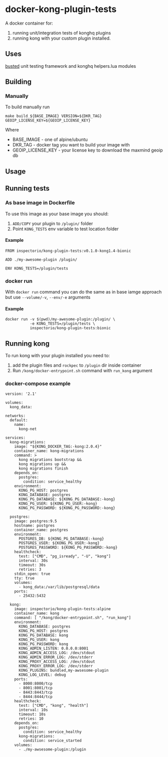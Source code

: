 # docker-kong-plugin-tests
A docker container for: 
1. running unit/integration tests of konghq plugins 
2. running kong with your custom plugin installed. 

## Uses
[busted](https://github.com/Olivine-Labs/busted) unit testing framework and konghq helpers.lua modules

## Building
### Manually

To build manually run

```
make build_${BASE_IMAGE} VERSION=${DKR_TAG} GEOIP_LICENSE_KEY=${GEOIP_LICENSE_KEY}
```

Where
* BASE_IMAGE - one of alpine/ubuntu
* DKR_TAG - docker tag you want to build your image with
* GEOIP_LICENSE_KEY - your license key to download the maxmind geoip db

## Usage
## Running tests
### As base image in Dockerfile
To use this image as your base image you should:
1. `ADD/COPY` your plugin to `/plugin/` folder
2. Point `KONG_TESTS` env variable to test location folder
#### Example
```
FROM inspectorio/kong-plugin-tests:v0.1.0-kong1.4-bionic

ADD ./my-awesome-plugin /plugin/

ENV KONG_TESTS=/plugin/tests
```

### docker run
With `docker run` command you can do the same as in base iamge approach but use `--volume/-v`, `--env/-e` arguments
#### Example 
```
docker run -v $(pwd)/my-awesome-plugin:/plugin/ \
           -e KONG_TESTS=/plugin/tests \
           inspectorio/kong-plugin-tests:bionic
```
## Running kong
To run kong with your plugin installed you need to:
1. add the plugin files and `rockpec` to `/plugin` dir inside container
2. Run `/kong/docker-entrypoint.sh` command with `run_kong` argument
### docker-compose example
```
version: '2.1'

volumes:
  kong_data:

networks:
  default:
    name:
      kong-net

services:
  kong-migrations:
    image: "${KONG_DOCKER_TAG:-kong:2.0.4}"
    container_name: kong-migrations
    command: >
      kong migrations bootstrap &&
      kong migrations up &&
      kong migrations finish
    depends_on:
      postgres:
        condition: service_healthy
    environment:
      KONG_PG_HOST: postgres
      KONG_DATABASE: postgres
      KONG_PG_DATABASE: ${KONG_PG_DATABASE:-kong}
      KONG_PG_USER: ${KONG_PG_USER:-kong}
      KONG_PG_PASSWORD: ${KONG_PG_PASSWORD:-kong}

  postgres:
    image: postgres:9.5
    hostname: postgres
    container_name: postgres
    environment:
      POSTGRES_DB: ${KONG_PG_DATABASE:-kong}
      POSTGRES_USER: ${KONG_PG_USER:-kong}
      POSTGRES_PASSWORD: ${KONG_PG_PASSWORD:-kong}
    healthcheck:
      test: ["CMD", "pg_isready", "-U", "kong"]
      interval: 30s
      timeout: 30s
      retries: 3
    stdin_open: true
    tty: true
    volumes:
      - kong_data:/var/lib/postgresql/data
    ports:
      - 25432:5432
      
  kong:
    image: inspectorio/kong-plugin-tests:alpine
    container_name: kong
    command: [ "/kong/docker-entrypoint.sh", "run_kong"]
    environment:
      KONG_DATABASE: postgres
      KONG_PG_HOST: postgres
      KONG_PG_DATABASE: kong
      KONG_PG_USER: kong
      KONG_PG_PASSWORD: kong
      KONG_ADMIN_LISTEN: 0.0.0.0:8001
      KONG_ADMIN_ACCESS_LOG: /dev/stdout
      KONG_ADMIN_ERROR_LOG: /dev/stderr
      KONG_PROXY_ACCESS_LOG: /dev/stdout
      KONG_PROXY_ERROR_LOG: /dev/stderr
      KONG_PLUGINS: bundled,my-awsesome-plugin
      KONG_LOG_LEVEL: debug
    ports:
      - 8000:8000/tcp
      - 8001:8001/tcp
      - 8443:8443/tcp
      - 8444:8444/tcp
    healthcheck:
      test: ["CMD", "kong", "health"]
      interval: 10s
      timeout: 10s
      retries: 10
    depends_on:
      postgres:
        condition: service_healthy
      kong-migrations:
        condition: service_started
    volumes:
      - ./my-awsesome-plugin:/plugin
```

